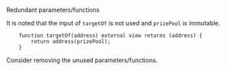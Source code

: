 Redundant parameters/functions

It is noted that the input of `targetOf` is not used and `prizePool` is immutable.
```solidity
    function targetOf(address) external view returns (address) {
        return address(prizePool);
    }
```

Consider removing the unused parameters/functions.